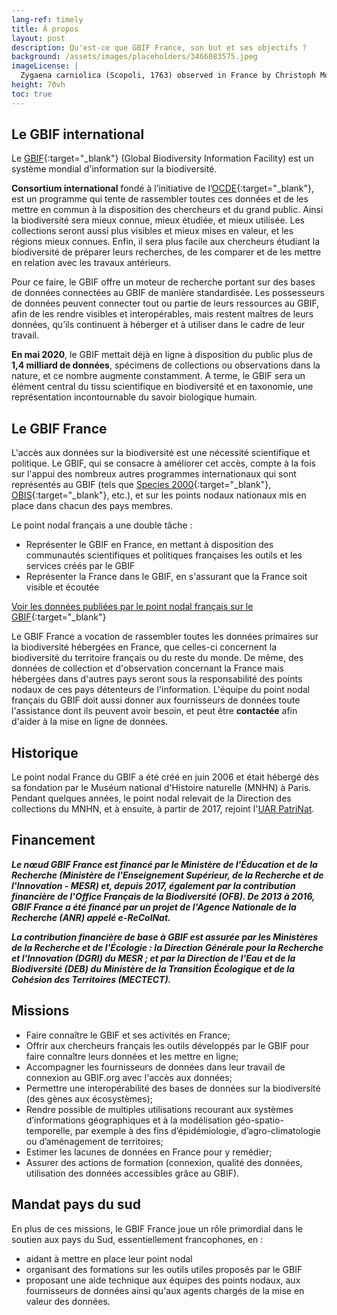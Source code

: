 ```yaml
---
lang-ref: timely
title: À propos
layout: post
description: Qu'est-ce que GBIF France, son but et ses objectifs ?
background: /assets/images/placeholders/3466083575.jpeg
imageLicense: |
  Zygaena carniolica (Scopoli, 1763) observed in France by Christoph Moning (licensed under http://creativecommons.org/licenses/by/4.0/)
height: 70vh
toc: true
---
```


## Le GBIF international
Le [GBIF](https://www.gbif.org/){:target="_blank"} (Global Biodiversity Information Facility) est un système mondial d'information sur la biodiversité.

**Consortium international** fondé à l’initiative de l’[OCDE](https://www.oecd.org/fr/){:target="_blank"}, est un programme qui tente de rassembler toutes ces données et de les mettre en commun à la disposition des chercheurs et du grand public. Ainsi la biodiversité sera mieux connue, mieux étudiée, et mieux utilisée. Les collections seront aussi plus visibles et mieux mises en valeur, et les régions mieux connues. Enfin, il sera plus facile aux chercheurs étudiant la biodiversité de préparer leurs recherches, de les comparer et de les mettre en relation avec les travaux antérieurs.

Pour ce faire, le GBIF offre un moteur de recherche portant sur des bases de données connectées au GBIF de manière standardisée. Les possesseurs de données peuvent connecter tout ou partie de leurs ressources au GBIF, afin de les rendre visibles et interopérables, mais restent maîtres de leurs données, qu’ils continuent à héberger et à utiliser dans le cadre de leur travail.

**En mai 2020**, le GBIF mettait déjà en ligne à disposition du public plus de **1,4 milliard de données**, spécimens de collections ou observations dans la nature, et ce nombre augmente constamment. A terme, le GBIF sera un élément central du tissu scientifique en biodiversité et en taxonomie, une représentation incontournable du savoir biologique humain.


## Le GBIF France
L'accès aux données sur la biodiversité est une nécessité scientifique et politique. Le GBIF, qui se consacre à améliorer cet accès, compte à la fois sur l'appui des nombreux autres programmes internationaux qui sont représentés au GBIF (tels que [Species 2000](https://species2000.org/){:target="_blank"}, [OBIS](https://obis.org/){:target="_blank"}, etc.), et sur les points nodaux nationaux mis en place dans chacun des pays membres.

Le point nodal français a une double tâche :
 - Représenter le GBIF en France, en mettant à disposition des communautés scientifiques et politiques françaises les outils et les services créés par le GBIF
 - Représenter la France dans le GBIF, en s'assurant que la France soit visible et écoutée
 
 [Voir les données publiées par le point nodal français sur le GBIF](https://www.gbif.org/country/FR/publishing){:target="_blank"}

 Le GBIF France a vocation de rassembler toutes les données primaires sur la biodiversité hébergées en France, que celles-ci concernent la biodiversité du territoire français ou du reste du monde. De même, des données de collection et d'observation concernant la France mais hébergées dans d'autres pays seront sous la responsabilité des points nodaux de ces pays détenteurs de l'information. L'équipe du point nodal français du GBIF doit aussi donner aux fournisseurs de données toute l'assistance dont ils peuvent avoir besoin, et peut être **contactée** afin d'aider à la mise en ligne de données.
 
## Historique

Le point nodal France du GBIF a été créé en juin 2006 et était hébergé dès sa fondation par le Muséum national d'Histoire naturelle (MNHN) à Paris. Pendant quelques années, le point nodal relevait de la Direction des collections du MNHN, et à ensuite, à partir de 2017, rejoint l'[UAR PatriNat](a_propos/patrinat.md).

## Financement
***Le nœud GBIF France est financé par le Ministère de l'Éducation et de la Recherche (Ministère de l'Enseignement Supérieur, de la Recherche et de l'Innovation - MESR) et, depuis 2017, également par la contribution financière de l'Office Français de la Biodiversité (OFB). De 2013 à 2016, GBIF France a été financé par un projet de l'Agence Nationale de la Recherche (ANR) appelé e-ReColNat.***

***La contribution financière de base à GBIF est assurée par les Ministères de la Recherche et de l'Écologie : la Direction Générale pour la Recherche et l'Innovation (DGRI) du MESR ; et par la Direction de l'Eau et de la Biodiversité (DEB) du Ministère de la Transition Écologique et de la Cohésion des Territoires (MECTECT).***

## Missions
- Faire connaître le GBIF et ses activités en France;
- Offrir aux chercheurs français les outils développés par le GBIF pour faire connaître leurs données et les mettre en ligne;
- Accompagner les fournisseurs de données dans leur travail de connexion au GBIF.org avec l'accès aux données;
- Permettre une interopérabilité des bases de données sur la biodiversité (des gènes aux écosystèmes);
- Rendre possible de multiples utilisations recourant aux systèmes d’informations géographiques et à la modélisation géo-spatio-temporelle, par exemple à des fins d’épidémiologie, d’agro-climatologie ou d’aménagement de territoires;
- Estimer les lacunes de données en France pour y remédier;
- Assurer des actions de formation (connexion, qualité des données, utilisation des données accessibles grâce au GBIF).

## Mandat pays du sud
En plus de ces missions, le GBIF France joue un rôle primordial dans le soutien aux pays du Sud, essentiellement francophones, en :
- aidant à mettre en place leur point nodal
- organisant des formations sur les outils utiles proposés par le GBIF
- proposant une aide technique aux équipes des points nodaux, aux fournisseurs de données ainsi qu'aux agents chargés de la mise en valeur des données.